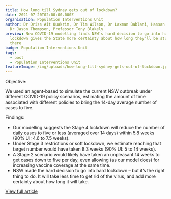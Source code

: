 ```yaml
---
title: How long till Sydney gets out of lockdown?
date: 2021-07-20T02:00:00.000Z
organisation: Population Interventions Unit
author: Dr Driss Ait Ouakrim, Dr Tim Wilson, Dr Laxman Bablani, Hassan Andrabi,
  Dr Jason Thompson, Professor Tony Blakely
preview: New COVID-19 modelling finds NSW’s hard decision to go into hard
  lockdown gives the State more certainty about how long they’ll be stuck in
  there
badge: Population Interventions Unit
tags:
  - post
  - Population Interventions Unit
featureImage: /img/uploads/how-long-till-sydney-gets-out-of-lockdown.jpg
---
```

Objective: 

We used an agent-based to simulate the current NSW outbreak under different COVID-19 policy scenarios, estimating the amount of time associated with different policies to bring the 14-day average number of cases to five.

Findings: 

* Our modelling suggests the Stage 4 lockdown will reduce the number of daily cases to five or less (averaged over 14 days) within 5.8 weeks (90% UI: 4.6 to 7.5 weeks).
* Under Stage 3 restrictions or soft lockdown, we estimate reaching that target number would have taken 8.3 weeks (90% UI: 5 to 14 weeks). 
* A Stage 2 scenario would likely have taken an unpleasant 14 weeks to get cases down to five per day, even allowing (as our model does) for increasing vaccine coverage at the same time.
* NSW made the hard decision to go into hard lockdown – but it’s the right thing to do. It will take less time to get rid of the virus, and add more certainty about how long it will take.

<a href="https://pursuit.unimelb.edu.au/articles/how-long-till-sydney-gets-out-of-lockdown" target="_blank">
View full article
</a>